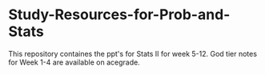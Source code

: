 # Study-Resources-for-Prob-and-Stats
This repository containes the ppt's for Stats II for week 5-12. God tier notes for Week 1-4 are available on acegrade.
